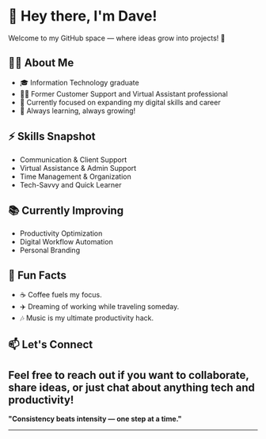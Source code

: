 # 👋 Hey there, I'm Dave!

Welcome to my GitHub space — where ideas grow into projects! 🚀

## 🙋‍♂️ About Me
- 🎓 Information Technology graduate
- 🧑‍💻 Former Customer Support and Virtual Assistant professional
- 🎯 Currently focused on expanding my digital skills and career
- 🌱 Always learning, always growing!

## ⚡ Skills Snapshot
- Communication & Client Support
- Virtual Assistance & Admin Support
- Time Management & Organization
- Tech-Savvy and Quick Learner

## 📚 Currently Improving
- Productivity Optimization  
- Digital Workflow Automation
- Personal Branding

## 🌟 Fun Facts
- ☕ Coffee fuels my focus.
- ✈️ Dreaming of working while traveling someday.
- 🎶 Music is my ultimate productivity hack.

## 📫 Let's Connect
Feel free to reach out if you want to collaborate, share ideas, or just chat about anything tech and productivity!
---

**"Consistency beats intensity — one step at a time."**

---
